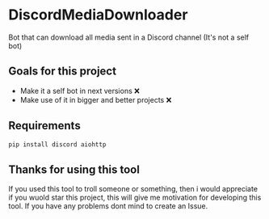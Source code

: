 # DiscordMediaDownloader
Bot that can download all media sent in a Discord channel (It's not a self bot)

## Goals for this project
* Make it a self bot in next versions ❌
* Make use of it in bigger and better projects ❌

## Requirements
```sh
pip install discord aiohttp
```
## Thanks for using this tool
If you used this tool to troll someone or something, then i would appreciate if you wuold star this project,
this will give me motivation for developing this tool.
If you have any problems dont mind to create an Issue.
